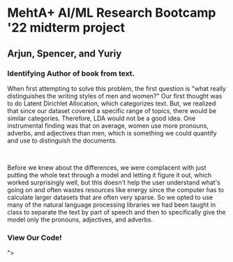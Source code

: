 <html>
    <head>
        <title>MehtA+ AI/ML Research Bootcamp '22 midterm project</title>
        <meta charset="utf-8">
        <link rel="stylesheet" href="style.css">
        <script src="index.js"></script>
    </head>
    <body>
        <div class = "center">
            <h1>MehtA+ AI/ML Research Bootcamp '22 midterm project</h1>
            <h2>Arjun, Spencer, and Yuriy</h2>
            <h3>Identifying Author of book from text.</h3>
            <p>When first attempting to solve this problem, the first question is "what really distinguishes the writing styles of men and women?" Our first thought was to do Latent Dirichlet Allocation, which categorizes text. But, we realized that since our dataset covered a specific range of topics, there would be similar categories. Therefore, LDA would not be a good idea. One instrumental finding was that on average, women use more pronouns, adverbs, and adjectives than men, which is something we could quantify and use to distinguish the documents.</p><br>
            <p> 
            Before we knew about the differences, we were complacent with just putting the whole text through a model and letting it figure it out, which worked surprisingly well, but this doesn't help the user understand what's going on and often wastes resources like energy since the computer has to calculate larger datasets that are often very sparse. So we opted to use many of the natural language processing libraries we had been taught in class to separate the text by part of speech and then to specifically give the model only the pronouns, adjectives, and adverbs.
            </p>
            <h3>View Our Code!</h3>
            <script src="<script src="https://gist.github.com/ybidochko/88ab8a9b5f0540bb9c70dfec2e8f4ab2.js"></script>"></script>
        </div>
    </body> 
</html>